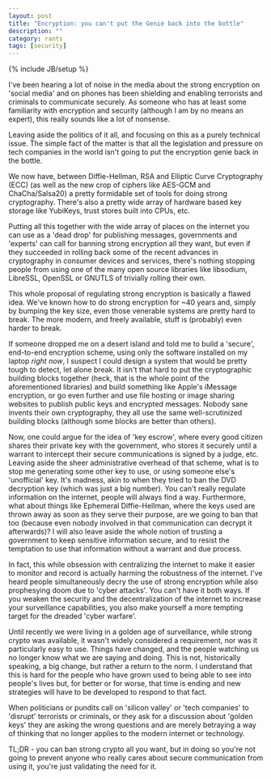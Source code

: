 ```yaml
---
layout: post
title: "Encryption: you can't put the Genie back into the bottle"
description: ""
category: rants
tags: [security]
---
```

{% include JB/setup %}

I've been hearing a lot of noise in the media about the strong encryption on 'social media' and on phones has been shielding and enabling terrorists and criminals to communicate securely. As someone who has at least some familiarity with encryption and security (although I am by no means an expert), this really sounds like a lot of nonsense.

Leaving aside the politics of it all, and focusing on this as a purely technical issue. The simple fact of the matter is that all the legislation and pressure on tech companies in the world isn't going to put the encryption genie back in the bottle.

We now have, between Diffie-Hellman, RSA and Elliptic Curve Cryptography (ECC) (as well as the new crop of ciphers like AES-GCM and ChaCha/Salsa20) a pretty formidable set of tools for doing strong cryptography. There's also a pretty wide array of hardware based key storage like YubiKeys, trust stores built into CPUs, etc.

Putting all this together with the wide array of places on the internet you can use as a 'dead drop' for publishing messages, governments and 'experts' can call for banning strong encryption all they want, but even if they succeeded in rolling back some of the recent advances in cryptography in consumer devices and services, there's nothing stopping people from using one of the many open source libraries like libsodium, LibreSSL, OpenSSL or GNUTLS of trivially rolling their own.

This whole proposal of regulating strong encryption is basically a flawed idea. We've known how to do strong encryption for ~40 years and, simply by bumping the key size, even those venerable systems are pretty hard to break. The more modern, and freely available, stuff is (probably) even harder to break.

If someone dropped me on a desert island and told me to build a 'secure', end-to-end encryption scheme, using only the software installed on my laptop *right now*, I suspect I could design a system that would be pretty tough to detect, let alone break. It isn't that hard to put the cryptographic building blocks together (heck, that is the whole point of the aforementioned libraries) and build something like Apple's iMessage encryption, or go even further and use file hosting or image sharing websites to publish public keys and encrypted messages. Nobody sane invents their own cryptography, they all use the same well-scrutinized building blocks (although some blocks are better than others).

Now, one could argue for the idea of 'key escrow', where every good citizen shares their private key with the government, who stores it securely until a warrant to intercept their secure communications is signed by a judge, etc. Leaving aside the sheer administrative overhead of that scheme, what is to stop me generating some other key to use, or using someone else's 'unofficial' key. It's madness, akin to when they tried to ban the DVD decryption key (which was just a big number). You can't really regulate information on the internet, people will always find a way. Furthermore, what about things like Ephemeral Diffie-Hellman, where the keys used are thrown away as soon as they serve their purpose, are we going to ban that too (because even nobody involved in that communication can decrypt it afterwards)? I will also leave aside the whole notion of trusting a government to keep sensitive information secure, and to resist the temptation to use that information without a warrant and due process.

In fact, this while obsession with centralizing the internet to make it easier to monitor and record is actually harming the robustness of the internet. I've heard people simultaneously decry the use of strong encryption while also prophesying doom due to 'cyber attacks'. You can't have it both ways. If you weaken the security and the decentralization of the internet to increase your surveillance capabilities, you also make yourself a more tempting target for the dreaded 'cyber warfare'.

Until recently we were living in a golden age of surveillance, while strong
crypto was available, it wasn't widely considered a requirement, nor was it
particularly easy to use. Things have changed, and the people watching us no longer know what we are saying and doing. This is not, historically speaking, a big change, but rather a return to the norm. I understand that this is hard for the people who have grown used to being able to see into people's lives but, for better or for worse, that time is ending and new strategies will have to be developed to respond to that fact.

When politicians or pundits call on 'silicon valley' or 'tech companies' to 'disrupt' terrorists or criminals, or they ask for a discussion about 'golden keys' they are asking the wrong questions and are merely betraying a way of thinking that no longer applies to the modern internet or technology.

TL;DR - you can ban strong crypto all you want, but in doing so you're not going to prevent anyone who really cares about secure communication from using it, you're just validating the need for it.
